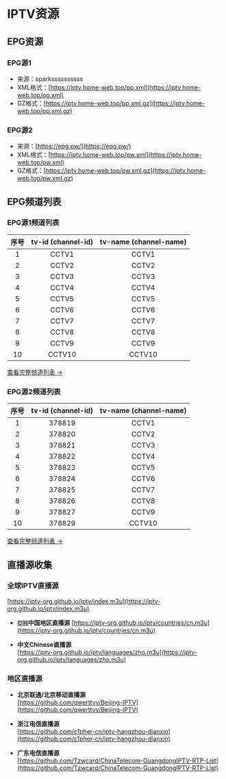 # IPTV资源

## EPG资源

### EPG源1
- 来源：sparkssssssssss
- XML格式：[https://iptv.home-web.top/pp.xml](https://iptv.home-web.top/pp.xml)
- GZ格式：[https://iptv.home-web.top/pp.xml.gz](https://iptv.home-web.top/pp.xml.gz)

### EPG源2
- 来源：[https://epg.pw/](https://epg.pw/)
- XML格式：[https://iptv.home-web.top/pw.xml](https://iptv.home-web.top/pw.xml)
- GZ格式：[https://iptv.home-web.top/pw.xml.gz](https://iptv.home-web.top/pw.xml.gz)

## EPG频道列表

### EPG源1频道列表

| 序号 | tv-id (channel-id) | tv-name (channel-name) |
|:---:|:-------------------:|:---------------------:|
| 1 | CCTV1 | CCTV1 |
| 2 | CCTV2 | CCTV2 |
| 3 | CCTV3 | CCTV3 |
| 4 | CCTV4 | CCTV4 |
| 5 | CCTV5 | CCTV5 |
| 6 | CCTV6 | CCTV6 |
| 7 | CCTV7 | CCTV7 |
| 8 | CCTV8 | CCTV8 |
| 9 | CCTV9 | CCTV9 |
| 10 | CCTV10 | CCTV10 |

[查看完整频道列表 →](https://iptv.home-web.top/html/channel_list_1.html)

### EPG源2频道列表

| 序号 | tv-id (channel-id) | tv-name (channel-name) |
|:---:|:-------------------:|:---------------------:|
| 1 | 378819 | CCTV1 |
| 2 | 378820 | CCTV2 |
| 3 | 378821 | CCTV3 |
| 4 | 378822 | CCTV4 |
| 5 | 378823 | CCTV5 |
| 6 | 378824 | CCTV6 |
| 7 | 378825 | CCTV7 |
| 8 | 378826 | CCTV8 |
| 9 | 378827 | CCTV9 |
| 10 | 378829 | CCTV10 |

[查看完整频道列表 →](https://iptv.home-web.top/html/channel_list_2.html)

## 直播源收集

### 全球IPTV直播源
[https://iptv-org.github.io/iptv/index.m3u](https://iptv-org.github.io/iptv/index.m3u)

- **🇨🇳中国地区直播源** 
  [https://iptv-org.github.io/iptv/countries/cn.m3u](https://iptv-org.github.io/iptv/countries/cn.m3u)

- **中文Chinese直播源**  
  [https://iptv-org.github.io/iptv/languages/zho.m3u](https://iptv-org.github.io/iptv/languages/zho.m3u)

### 地区直播源

- **北京联通/北京移动直播源**  
  [https://github.com/qwerttvv/Beijing-IPTV](https://github.com/qwerttvv/Beijing-IPTV)

- **浙江电信直播源**  
  [https://github.com/c1pher-cn/iptv-hangzhou-dianxin](https://github.com/c1pher-cn/iptv-hangzhou-dianxin)

- **广东电信直播源**  
  [https://github.com/Tzwcard/ChinaTelecom-GuangdongIPTV-RTP-List](https://github.com/Tzwcard/ChinaTelecom-GuangdongIPTV-RTP-List)

